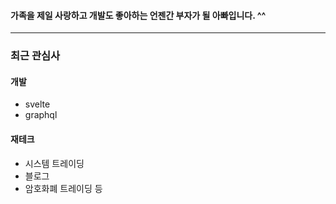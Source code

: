 #### 가족을 제일 사랑하고 개발도 좋아하는 언젠간 부자가 될 아빠입니다. ^^

___

### 최근 관심사

#### 개발
- svelte
- graphql


#### 재테크
- 시스템 트레이딩
- 블로그
- 암호화폐 트레이딩 등